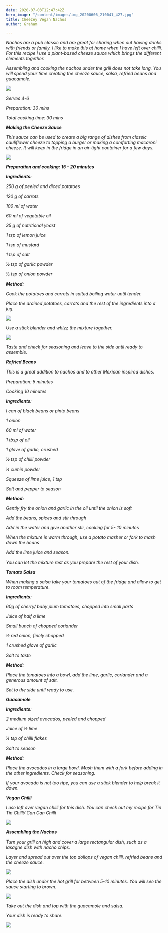 ```yaml
---
date: 2020-07-03T12:47:42Z
hero_image: "/content/images/img_20200606_210041_427.jpg"
title: Cheezey Vegan Nachos
author: Graham

---
```

_Nachos are a pub classic and are great for sharing when out having drinks with friends or family. I like to make this at home when I have left over chilli. For this recipe I use a plant-based cheeze sauce which brings the different elements together._

_Assembling and cooking the nachos under the grill does not take long. You will spend your time creating the cheeze sauce, salsa, refried beans and guacamole._

![](/content/images/img_20200606_210041_427.jpg)

_Serves 4-6_

_Preparation: 30 mins_

_Total cooking time: 30 mins_

**_Making the Cheeze Sauce_**

_This sauce can be used to create a big range of dishes from classic cauliflower cheeze to topping a burger or making a comforting macaroni cheeze. It will keep in the fridge in an air-tight container for a few days._

![](/content/images/img_20200606_210041_436.jpg)

**_Preparation and cooking: 15 – 20 minutes_**

**_Ingredients:_**

_250 g of peeled and diced potatoes_

_120 g of carrots_

_100 ml of water_

_60 ml of vegetable oil_

_35 g of nutritional yeast_

_1 tsp of lemon juice_

_1 tsp of mustard_

_1 tsp of salt_

_½ tsp of garlic powder_

_½ tsp of onion powder_

**_Method:_**

_Cook the potatoes and carrots in salted boiling water until tender._

_Place the drained potatoes, carrots and the rest of the ingredients into a jug._

![](/content/images/img_20200606_210041_424.jpg)

_Use a stick blender and whizz the mixture together._

![](/content/images/img_20200606_210041_423.jpg)

_Taste and check for seasoning and leave to the side until ready to assemble._

**_Refried Beans_**

_This is a great addition to nachos and to other Mexican inspired dishes._

_Preparation: 5 minutes_

_Cooking 10 minutes_

**_Ingredients:_**

_I can of black beans or pinto beans_

_1 onion_

_60 ml of water_

_1 tbsp of oil_

_1 glove of garlic, crushed_

_½ tsp of chilli powder_

_¼ cumin powder_

_Squeeze of lime juice, 1 tsp_

_Salt and pepper to season_

**_Method:_**

_Gently fry the onion and garlic in the oil until the onion is soft_

_Add the beans, spices and stir through_

_Add in the water and give another stir, cooking for 5- 10 minutes_

_When the mixture is warm through, use a potato masher or fork to mash down the beans_

_Add the lime juice and season._

_You can let the mixture rest as you prepare the rest of your dish._

**_Tomato Salsa_**

_When making a salsa take your tomatoes out of the fridge and allow to get to room temperature._

**_Ingredients:_**

_60g of cherry/ baby plum tomatoes, chopped into small parts_

_Juice of half a lime_

_Small bunch of chopped coriander_

_½ red onion, finely chopped_

_1 crushed glove of garlic_

_Salt to taste_

**_Method:_**

_Place the tomatoes into a bowl, add the lime, garlic, coriander and a generous amount of salt._

_Set to the side until ready to use._

**_Guacamole_**

**_Ingredients:_**

_2 medium sized avocados, peeled and chopped_

_Juice of ½ lime_

_¼ tsp of chilli flakes_

_Salt to season_

**_Method:_**

_Place the avocados in a large bowl. Mash them with a fork before adding in the other ingredients. Check for seasoning._

_If your avocado is not too ripe, you can use a stick blender to help break it down._

**_Vegan Chilli_**

_I use left over vegan chilli for this dish. You can check out my recipe for Tin Tin Chilli/ Can Can Chilli_

![](/content/images/img_20200604_193711.jpg)

**_Assembling the Nachos_**

_Turn your grill on high and cover a large rectangular dish, such as a lasagne dish with nacho chips._

_Layer and spread out over the top dollops of vegan chilli, refried beans and the cheeze sauce._

![](/content/images/img_20200606_204319.jpg)

_Place the dish under the hot grill for between 5-10 minutes. You will see the sauce starting to brown._

![](/content/images/img_20200606_204857.jpg)

_Take out the dish and top with the guacamole and salsa._

_Your dish is ready to share._

![](/content/images/img_20200606_210231.jpg)